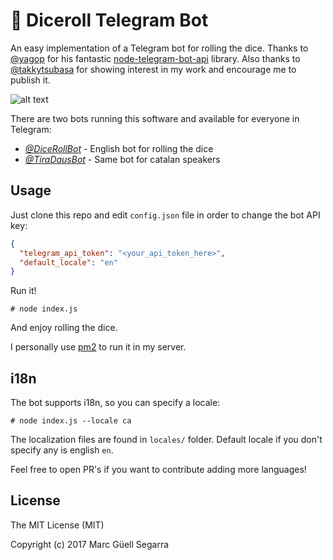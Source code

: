 # 🎲 Diceroll Telegram Bot

An easy implementation of a Telegram bot for rolling the dice. Thanks to [@yagop](https://github.com/yagop) for his fantastic [node-telegram-bot-api](https://github.com/yagop/node-telegram-bot-api) library. Also thanks to [@takkytsubasa](telegram.me/takkytsubasa) for showing interest in my work and encourage me to publish it.

![alt text](https://raw.githubusercontent.com/mguellsegarra/diceroll_telegram_bot/master/screenshot.png)

There are two bots running this software and available for everyone in Telegram:

- *[@DiceRollBot](telegram.me/RollDiceBot)* - English bot for rolling the dice
- *[@TiraDausBot](telegram.me/TiraDausBot)* - Same bot for catalan speakers

## Usage

Just clone this repo and edit `config.json` file in order to change the bot API key:

```json
{
  "telegram_api_token": "<your_api_token_here>",
  "default_locale": "en"
}
```

Run it!

```
# node index.js
```

And enjoy rolling the dice.

I personally use [pm2](https://github.com/Unitech/pm2) to run it in my server.

## i18n

The bot supports i18n, so you can specify a locale:

```
# node index.js --locale ca
```

The localization files are found in `locales/` folder. Default locale if you don't specify any is english `en`.

Feel free to open PR's if you want to contribute adding more languages!

## License 

The MIT License (MIT)

Copyright (c) 2017 Marc Güell Segarra

